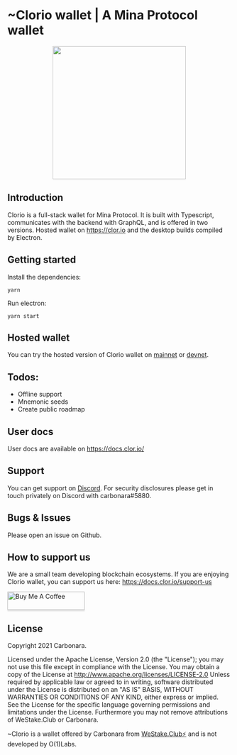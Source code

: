 # ~Clorio wallet | A Mina Protocol wallet

<p align="center"> 
<img height="300" src="https://clor.io/index_files/meta.png">
</p>

## Introduction
Clorio is a full-stack wallet for Mina Protocol. It is built with Typescript, communicates with the backend with GraphQL, and is offered in two versions. Hosted wallet on https://clor.io and the desktop builds compiled by Electron.

## Getting started

Install the dependencies:

`yarn`

Run electron:

`yarn start`

## Hosted wallet

You can try the hosted version of Clorio wallet on [mainnet](https://mainnet.clor.io) or [devnet](https://devnet.clor.io).

## Todos:

- Offline support
- Mnemonic seeds
- Create public roadmap

## User docs

User docs are available on https://docs.clor.io/

## Support

You can get support on [Discord](https://discord.gg/XakPRT3SCY). For security disclosures please get in touch privately on Discord with carbonara#5880.

## Bugs & Issues

Please open an issue on Github.

## How to support us

We are a small team developing blockchain ecosystems. If you are enjoying Clorio wallet, you can support us here: https://docs.clor.io/support-us

<a href="https://www.buymeacoffee.com/carbonara" target="_blank"><img src="https://www.buymeacoffee.com/assets/img/custom_images/orange_img.png" alt="Buy Me A Coffee" style="height: 41px !important;width: 174px !important;box-shadow: 0px 3px 2px 0px rgba(190, 190, 190, 0.5) !important;-webkit-box-shadow: 0px 3px 2px 0px rgba(190, 190, 190, 0.5) !important;" ></a>

## License

Copyright 2021 Carbonara.

Licensed under the Apache License, Version 2.0 (the "License"); you may not use this file except in compliance with the License. You may obtain a copy of the License at http://www.apache.org/licenses/LICENSE-2.0
Unless required by applicable law or agreed to in writing, software distributed under the License is distributed on an "AS IS" BASIS, WITHOUT WARRANTIES OR CONDITIONS OF ANY KIND, either express or implied. See the License for the specific language governing permissions and limitations under the License. Furthermore you may not remove attributions of WeStake.Club or Carbonara.

~Clorio is a wallet offered by Carbonara from [WeStake.Club⚡️](https://mina.westake.club) and is not developed by O(1)Labs.
